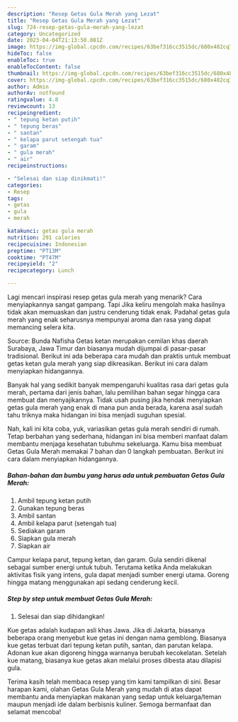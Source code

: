 ```yaml
---
description: "Resep Getas Gula Merah yang Lezat"
title: "Resep Getas Gula Merah yang Lezat"
slug: 724-resep-getas-gula-merah-yang-lezat
category: Uncategorized
date: 2023-04-04T21:13:50.081Z
image: https://img-global.cpcdn.com/recipes/63bef316cc3515dc/680x482cq70/getas-gula-merah-foto-resep-utama.jpg
hideToc: false
enableToc: true
enableTocContent: false
thumbnail: https://img-global.cpcdn.com/recipes/63bef316cc3515dc/680x482cq70/getas-gula-merah-foto-resep-utama.jpg
cover: https://img-global.cpcdn.com/recipes/63bef316cc3515dc/680x482cq70/getas-gula-merah-foto-resep-utama.jpg
author: Admin
authorAv: notfound
ratingvalue: 4.8
reviewcount: 13
recipeingredient:
- " tepung ketan putih"
- " tepung beras"
- " santan"
- " kelapa parut setengah tua"
- " garam"
- " gula merah"
- " air"
recipeinstructions:

- "Selesai dan siap dinikmati!"
categories:
- Resep
tags:
- getas
- gula
- merah

katakunci: getas gula merah 
nutrition: 291 calories
recipecuisine: Indonesian
preptime: "PT13M"
cooktime: "PT47M"
recipeyield: "2"
recipecategory: Lunch

---
```



Lagi mencari inspirasi resep getas gula merah yang menarik? Cara menyiapkannya sangat gampang. Tapi Jika keliru mengolah maka hasilnya tidak akan memuaskan dan justru cenderung tidak enak. Padahal getas gula merah yang enak seharusnya mempunyai aroma dan rasa yang dapat memancing selera kita.


Source: Bunda Nafisha Getas ketan merupakan cemilan khas daerah Surabaya, Jawa Timur dan biasanya mudah dijumpai di pasar-pasar tradisional. Berikut ini ada beberapa cara mudah dan praktis untuk membuat getas ketan gula merah yang siap dikreasikan. Berikut ini cara dalam menyiapkan hidangannya.

Banyak hal yang sedikit banyak mempengaruhi kualitas rasa dari getas gula merah, pertama dari jenis bahan, lalu pemilihan bahan segar hingga cara membuat dan menyajikannya. Tidak usah pusing jika hendak menyiapkan getas gula merah yang enak di mana pun anda berada, karena asal sudah tahu triknya maka hidangan ini bisa menjadi suguhan spesial.


Nah, kali ini kita coba, yuk, variasikan getas gula merah sendiri di rumah. Tetap berbahan yang sederhana, hidangan ini bisa memberi manfaat dalam membantu menjaga kesehatan tubuhmu sekeluarga. Kamu bisa membuat Getas Gula Merah memakai 7 bahan dan 0 langkah pembuatan. Berikut ini cara dalam menyiapkan hidangannya.

<!--inarticleads1-->

##### Bahan-bahan dan bumbu yang harus ada untuk pembuatan Getas Gula Merah:

1. Ambil  tepung ketan putih
1. Gunakan  tepung beras
1. Ambil  santan
1. Ambil  kelapa parut (setengah tua)
1. Sediakan  garam
1. Siapkan  gula merah
1. Siapkan  air


Campur kelapa parut, tepung ketan, dan garam. Gula sendiri dikenal sebagai sumber energi untuk tubuh. Terutama ketika Anda melakukan aktivitas fisik yang intens, gula dapat menjadi sumber energi utama. Goreng hingga matang menggunakan api sedang cenderung kecil. 

<!--inarticleads2-->

##### Step by step untuk membuat Getas Gula Merah:


1. Selesai dan siap dihidangkan!

Kue getas adalah kudapan asli khas Jawa. Jika di Jakarta, biasanya beberapa orang menyebut kue getas ini dengan nama gemblong. Biasanya kue getas terbuat dari tepung ketan putih, santan, dan parutan kelapa. Adonan kue akan digoreng hingga warnanya berubah kecokelatan. Setelah kue matang, biasanya kue getas akan melalui proses dibesta atau dilapisi gula. 

Terima kasih telah membaca resep yang tim kami tampilkan di sini. Besar harapan kami, olahan Getas Gula Merah yang mudah di atas dapat membantu anda menyiapkan makanan yang sedap untuk keluarga/teman maupun menjadi ide dalam berbisnis kuliner. Semoga bermanfaat dan selamat mencoba!
